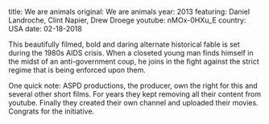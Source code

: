 title: We are animals
original: We are animals
year: 2013
featuring: Daniel Landroche, Clint Napier, Drew Droege 
youtube: nMOx-0HXu_E
country: USA
date: 02-18-2018

This beautifully filmed, bold and daring alternate historical fable is set during the 1980s AIDS crisis. When a closeted young man finds himself in the midst of an anti-government coup, he joins in the fight against the strict regime that is being enforced upon them.

One quick note: ASPD productions, the producer, own the right for this and several other short films. For years they kept removing all their content from youtube. Finally they created their own channel and uploaded their movies. Congrats for the initiative.